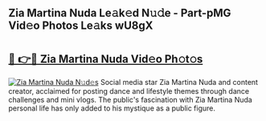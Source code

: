 ## Zia Martina Nuda Le𝚊k𝚎d N𝚞𝚍e - Part-pMG Vid𝚎o Photos Le𝚊ks wU8gX

# <h2><a href="http://fbftee.evod.top/?m=Zia+Martina+Nuda">🔗 👉🔴 Zia Martina Nuda Vid𝚎o Ph𝚘t𝚘s</a></h2>

[![Zia Martina Nuda N𝚞d𝚎s](https://i.imgur.com/8V9OHl7.gif)](http://fbftee.evod.top/?m=Zia+Martina+Nuda)
Social media star Zia Martina Nuda and content creator, acclaimed for posting dance and lifestyle themes through dance challenges and mini vlogs. The public's fascination with Zia Martina Nuda personal life has only added to his mystique as a public figure. 

